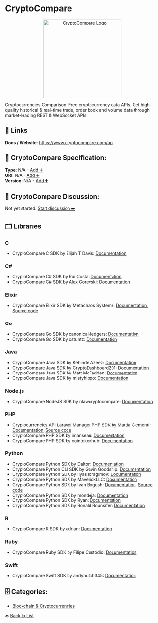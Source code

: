 # CryptoCompare
<p align="center">
    <img width="256" src="https://raw.githubusercontent.com/apis-list/apis-list/main/apis/cryptocompare/logo_256x256.png" alt="CryptoCompare Logo"/>
</p>
Cryptocurrencies Comparison. Free cryptocurrency data APIs. Get high-quality historical & real-time trade, order book and volume data through market-leading REST & WebSocket APIs

##  🔗 Links
**Docs / Website**: https://www.cryptocompare.com/api

## 🧬 CryptoCompare Specification:
**Type**: N/A - [Add ➕](https://github.com/apis-list/apis-list/edit/main/apis.yaml#L4267)  
**URI**: N/A - [Add ➕](https://github.com/apis-list/apis-list/edit/main/apis.yaml#L4267)  
**Version**: N/A - [Add ➕](https://github.com/apis-list/apis-list/edit/main/apis.yaml#L4267)

## 💬 CryptoCompare Discussion:
Not yet started. [Start discussion ➡️](https://github.com/apis-list/apis-list/discussions/new)

## 🗂️ Libraries
### C
- CryptoCompare C SDK by Elijah T Davis: [Documentation](https://github.com/Eliiijaaaaah/CryptoArbitrage)
### C#
- CryptoCompare C# SDK by Rui Costa: [Documentation](https://github.com/ruidacosta/CryptoDataMarket)
- CryptoCompare C# SDK by Alex Gorevski: [Documentation](https://github.com/agorevski/CryptoPrices)
### Elixir
- CryptoCompare Elixir SDK by Metachaos Systems: [Documentation](https://github.com/metachaos-systems/cryptocomparex), [Source code](https://hexdocs.pm/cryptocomparex/api-reference.html)
### Go
- CryptoCompare Go SDK by canonical-ledgers: [Documentation](https://github.com/canonical-ledgers/cryptoprice)
- CryptoCompare Go SDK by cstuntz: [Documentation](https://github.com/cstuntz/cryptocompare-scrape)
### Java
- CryptoCompare Java SDK by Kehinde Azeez: [Documentation](https://github.com/africaken/Crypto-Currency-Project)
- CryptoCompare Java SDK by CryptoDashboard201: [Documentation](https://github.com/CryptoDashboard201/DataFromAPI)
- CryptoCompare Java SDK by Matt McFadden: [Documentation](https://github.com/mcfadd/Cryptos4J)
- CryptoCompare Java SDK by mistyhippo: [Documentation](https://github.com/mistyhippo/cryptocompare_api)
### Node.js
- CryptoCompare NodeJS SDK by nlawcryptocompare: [Documentation](https://github.com/nlawcryptocompare/ccc-write-trades)
### PHP
- Cryptocurrencies API Laravel Manager PHP SDK by Mattia Clementi: [Documentation](https://github.com/ilCleme/cryptocurrencies-laravel), [Source code](https://packagist.org/packages/ilcleme/cryptocurrencies-laravel)
- CryptoCompare PHP SDK by imanseau: [Documentation](https://github.com/imanseau/CryptoCompare-PHP)
- CryptoCompare PHP SDK by cointokenhub: [Documentation](https://github.com/cointokenhub/cryptocompare-php-api)
### Python
- CryptoCompare Python SDK by Dalton: [Documentation](https://github.com/daltonherriman76/Current-Crypto-Pricing)
- CryptoCompare Python CLI SDK by Gavin Goodship: [Documentation](https://github.com/goodship1/CoinCommand)
- CryptoCompare Python SDK by Ilyas Ibragimov: [Documentation](https://github.com/IlyasI/CryptoDataToCSV)
- CryptoCompare Python SDK by MaverickLLC: [Documentation](https://github.com/MaverickLLC/cryptocompareapi_python_MavericLLC)
- CryptoCompare Python SDK by Ivan Bogush: [Documentation](https://github.com/OkThought/cryptocmp), [Source code](https://pypi.org/project/cryptocmp/)
- CryptoCompare Python SDK by mondeja: [Documentation](https://github.com/mondeja/pycryptocompare)
- CryptoCompare Python SDK by Ryan: [Documentation](https://github.com/Ryan3435/CryptoCompare-Python)
- CryptoCompare Python SDK by Ronald Rounsifer: [Documentation](https://github.com/iJEEBUS/CryptoComparePython)
### R
- CryptoCompare R SDK by adrian: [Documentation](https://github.com/ilyein/crypto-prices-api)
### Ruby
- CryptoCompare Ruby SDK by Filipe Custódio: [Documentation](https://github.com/fcustodio90/crypto_compare_api)
### Swift
- CryptoCompare Swift SDK by andyhutch345: [Documentation](https://github.com/andyhutch345/coinDataRetrieval)


## 🗄️ Categories:
- [Blockchain & Cryptocurrencies](https://github.com/apis-list/apis-list#blockchain--cryptocurrencies-)

🔙  [Back to List](https://github.com/apis-list/apis-list)
